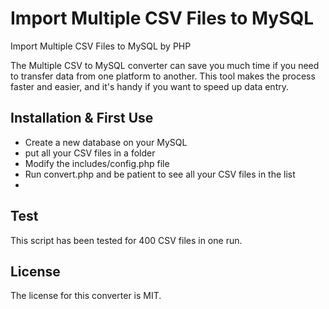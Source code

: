 # Import Multiple CSV Files to MySQL
Import Multiple CSV Files to MySQL by PHP 

The Multiple CSV to MySQL converter can save you much time if you need to transfer data from one platform to another. This tool makes the process faster and easier, and it's handy if you want to speed up data entry.

## Installation & First Use
- Create a new database on your MySQL
- put all your CSV files in a folder
- Modify the includes/config.php file 
- Run convert.php and be patient to see all your CSV files in the list
- 
## Test
This script has been tested for 400 CSV files in one run. 

## License

The license for this converter is MIT.
